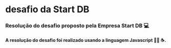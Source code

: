 # desafio da  Start DB

### Resolução do desafio proposto pela Empresa Start DB 💻

#### A resolução do desafio foi realizado usando a linguagem Javascript 👨‍💻 ☕.
